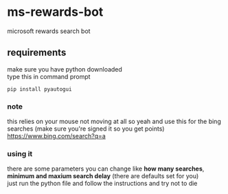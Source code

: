 # ms-rewards-bot
microsoft rewards search bot
## requirements
make sure you have python downloaded  
type this in command prompt
```
pip install pyautogui
```
### note
this relies on your mouse not moving at all so yeah and use this for the bing searches (make sure you're signed it so you get points)  
https://www.bing.com/search?q=a
### using it
there are some parameters you can change like **how many searches**, **minimum and maxium search delay** (there are defaults set for you)  
just run the python file and follow the instructions and try not to die
